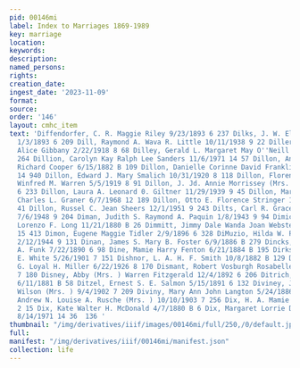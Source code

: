```yaml
---
pid: 00146mi
label: Index to Marriages 1869-1989
key: marriage
location: 
keywords: 
description: 
named_persons: 
rights: 
creation_date: 
ingest_date: '2023-11-09'
format: 
source: 
order: '146'
layout: cmhc_item
text: 'Diffendorfer, C. R. Maggie Riley 9/23/1893 6 237 Dilks, J. W. Elizabeth Mason
  1/3/1893 6 209 Dill, Raymond A. Wava R. Little 10/11/1938 9 22 Diller, George M.
  Alice Gibbany 2/22/1918 8 68 Dilley, Gerald L. Margaret May O''Neill 5/10/1953 9
  264 Dillion, Carolyn Kay Ralph Lee Sanders 11/6/1971 14 57 Dillon, Annie (Mrs. )
  Richard Cooper 6/15/1882 B 109 Dillon, Danielle Corinne David Franklin Banks 5/23/1980
  14 940 Dillon, Edward J. Mary Smalich 10/31/1920 8 118 Dillon, Florene L. (Mrs.)
  Winfred M. Warren 5/5/1919 8 91 Dillon, J. Jd. Annie Morrissey (Mrs. ) 7/16/1893
  6 233 Dillon, Laura A. Leonard 0. Giltner 11/29/1939 9 45 Dillon, Martha (Mrs. )
  Charles L. Graner 6/7/1968 12 189 Dillon, Otto E. Florence Stringer 10/7/1916 8
  41 Dillon, Russel C. Jean Sheers 12/1/1951 9 243 Dilts, Carl R. Grace L. DeSanto
  7/6/1948 9 204 Diman, Judith S. Raymond A. Paquin 1/8/1943 9 94 Dimick, Juliana
  Lorenzo F. Long 11/21/1880 B 26 Dimmitt, Jimmy Dale Wanda Joan Webster 11/20/1983
  15 413 Dimon, Eugene Maggie Tidler 2/9/1896 6 328 DiMuzio, Hilda W. Paul Howland
  2/12/1944 9 131 Dinan, James S. Mary B. Foster 6/9/1886 B 279 Dincks, Theresa H.
  A. Funk 7/22/1890 6 98 Dine, Mamie Harry Fenton 6/21/1884 B 195 Dirks, Marie Wilbur
  E. White 5/26/1901 7 151 Dishnor, L. A. H. F. Smith 10/8/1882 B 129 Dismant, Ethel
  G. Loyal H. Miller 6/22/1926 8 170 Dismant, Robert Vosburgh Rosabelle Stouffer 12/25/1901
  7 180 Disney, Abby (Mrs. ) Warren Fitzgerald 12/4/1892 6 206 Ditrich, E. B. D. Vaughn
  6/11/1881 B 58 Ditzel, Ernest S. E. Salmon 5/15/1891 6 132 Diviney, John Fannie
  Wilson (Mrs. ) 9/4/1902 7 209 Diviny, Mary Ann John Langton 5/24/1886 B 277 Dix,
  Andrew N. Louise A. Rusche (Mrs. ) 10/10/1903 7 256 Dix, H. A. Mamie Childers 7/16/1879
  2 15 Dix, Kate Walter H. McDonald 4/7/1880 B 6 Dix, Margaret Lorrie Daniel Pacheco
  8/14/1971 14 36  136 '
thumbnail: "/img/derivatives/iiif/images/00146mi/full/250,/0/default.jpg"
full: 
manifest: "/img/derivatives/iiif/00146mi/manifest.json"
collection: life
---
```


